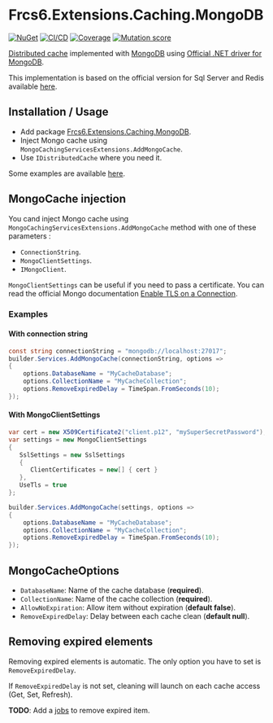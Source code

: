 # Frcs6.Extensions.Caching.MongoDB

[![NuGet](https://img.shields.io/nuget/v/Frcs6.Extensions.Caching.MongoDB.svg)](https://www.nuget.org/packages/Frcs6.Extensions.Caching.MongoDB)
[![CI/CD](https://github.com/frcs6/Frcs6.Extensions.Caching.MongoDB/actions/workflows/build_release.yml/badge.svg)](https://github.com/frcs6/Frcs6.Extensions.Caching.MongoDB/actions/workflows/build_release.yml)
[![Coverage](https://codecov.io/gh/frcs6/Frcs6.Extensions.Caching.MongoDB/graph/badge.svg?token=5RBQZ75VTR)](https://codecov.io/gh/frcs6/Frcs6.Extensions.Caching.MongoDB)
[![Mutation score](https://img.shields.io/endpoint?style=flat&url=https%3A%2F%2Fbadge-api.stryker-mutator.io%2Fgithub.com%2Ffrcs6%2FFrcs6.Extensions.Caching.MongoDB%2Fmain)](https://dashboard.stryker-mutator.io/reports/github.com/frcs6/Frcs6.Extensions.Caching.MongoDB/main)

[Distributed cache](https://learn.microsoft.com/en-us/aspnet/core/performance/caching/distributed) implemented with [MongoDB](https://www.mongodb.com/) using [Official .NET driver for MongoDB](https://www.nuget.org/packages/MongoDB.Driver).

This implementation is based on the official version for Sql Server and Redis available [here](https://github.com/dotnet/aspnetcore/tree/main/src/Caching).

## Installation / Usage

- Add package [Frcs6.Extensions.Caching.MongoDB](https://www.nuget.org/packages/Frcs6.Extensions.Caching.MongoDB/).
- Inject Mongo cache using ```MongoCachingServicesExtensions.AddMongoCache```.
- Use ```IDistributedCache``` where you need it.

Some examples are available [here](./examples/).

## MongoCache injection

You cand inject Mongo cache using ```MongoCachingServicesExtensions.AddMongoCache``` method with one of these parameters :
  - ```ConnectionString```.
  - ```MongoClientSettings```.
  - ```IMongoClient```.

```MongoClientSettings``` can be useful if you need to pass a certificate. You can read the official Mongo documentation [Enable TLS on a Connection](https://www.mongodb.com/docs/drivers/csharp/current/fundamentals/connection/tls/).

### Examples

#### With connection string

```cs
const string connectionString = "mongodb://localhost:27017";
builder.Services.AddMongoCache(connectionString, options =>
{
    options.DatabaseName = "MyCacheDatabase";
    options.CollectionName = "MyCacheCollection";
    options.RemoveExpiredDelay = TimeSpan.FromSeconds(10);
});
```

#### With MongoClientSettings

```cs
var cert = new X509Certificate2("client.p12", "mySuperSecretPassword");
var settings = new MongoClientSettings
{
   SslSettings = new SslSettings
   {
      ClientCertificates = new[] { cert }
   },
   UseTls = true
};

builder.Services.AddMongoCache(settings, options =>
{
    options.DatabaseName = "MyCacheDatabase";
    options.CollectionName = "MyCacheCollection";
    options.RemoveExpiredDelay = TimeSpan.FromSeconds(10);
});
```

## MongoCacheOptions

- ```DatabaseName```: Name of the cache database (**required**).
- ```CollectionName```: Name of the cache collection (**required**).
- ```AllowNoExpiration```: Allow item without expiration (**default false**).
- ```RemoveExpiredDelay```: Delay between each cache clean (**default null**).

## Removing expired elements

Removing expired elements is automatic. The only option you have to set is ```RemoveExpiredDelay```.

If ```RemoveExpiredDelay``` is not set, cleaning will launch on each cache access (Get, Set, Refresh).

**TODO**: Add a [jobs](https://github.com/frcs6/Frcs6.Extensions.Caching.MongoDB/issues/38) to remove expired item.
